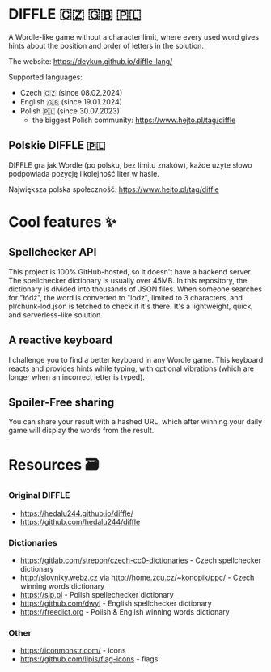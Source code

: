# DIFFLE 🇨🇿 🇬🇧 🇵🇱

A Wordle-like game without a character limit, where every used word gives hints about the position and order of letters in the solution.

The website: https://deykun.github.io/diffle-lang/

Supported languages:
 - Czech 🇨🇿 (since 08.02.2024)
 - English 🇬🇧 (since 19.01.2024)
 - Polish 🇵🇱 (since 30.07.2023)
    - the biggest Polish community: https://www.hejto.pl/tag/diffle

## Polskie DIFFLE 🇵🇱
DIFFLE gra jak Wordle (po polsku, bez limitu znaków), każde użyte słowo podpowiada pozycję i kolejność liter w haśle.

Największa polska społeczność: https://www.hejto.pl/tag/diffle

# Cool features ✨

## Spellchecker API
This project is 100% GitHub-hosted, so it doesn't have a backend server. The spellchecker dictionary is usually over 45MB. In this repository, the dictionary is divided into thousands of JSON files. When someone searches for "łódź", the word is converted to "lodz", limited to 3 characters, and pl/chunk-lod.json is fetched to check if it's there. It's a lightweight, quick, and serverless-like solution.

## A reactive keyboard
I challenge you to find a better keyboard in any Wordle game. This keyboard reacts and provides hints while typing, with optional vibrations (which are longer when an incorrect letter is typed).

## Spoiler-Free sharing
You can share your result with a hashed URL, which after winning your daily game will display the words from the result.

# Resources 🗃️

### Original DIFFLE
 - https://hedalu244.github.io/diffle/
 - https://github.com/hedalu244/diffle

### Dictionaries
 - https://gitlab.com/strepon/czech-cc0-dictionaries - Czech spellchecker dictionary
 - http://slovniky.webz.cz via http://home.zcu.cz/~konopik/ppc/ - Czech winning words dictionary
 - https://sjp.pl - Polish spellechecker dictionary
 - https://github.com/dwyl - English spellchecker dictionary
 - https://freedict.org - Polish & English winning words dictionary

### Other
 - https://iconmonstr.com/ - icons
 - https://github.com/lipis/flag-icons - flags
